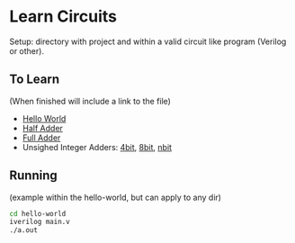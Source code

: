 # Learn Circuits

Setup: directory with project and within a valid circuit like program (Verilog or other).

## To Learn

(When finished will include a link to the file)

- [Hello World](./hello-world/main.v)
- [Half Adder](./half-adder/main.v)
- [Full Adder](./full-adder/main.v)
- Unsighed Integer Adders: [4bit](./4bit-adder/main.v), [8bit](./8bit-adder/main.v), [nbit](./nbit-adder/main.v)

## Running

(example within the hello-world, but can apply to any dir)

```bash
cd hello-world
iverilog main.v
./a.out
```

